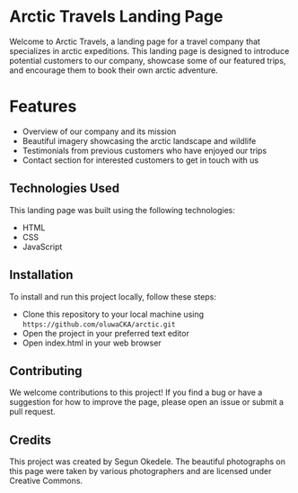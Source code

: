 # Arctic Travels Landing Page
Welcome to Arctic Travels, a landing page for a travel company that specializes in arctic expeditions. This landing page is designed to introduce potential customers to our company, showcase some of our featured trips, and encourage them to book their own arctic adventure.

# Features
* Overview of our company and its mission
* Beautiful imagery showcasing the arctic landscape and wildlife
* Testimonials from previous customers who have enjoyed our trips
* Contact section for interested customers to get in touch with us

## Technologies Used
This landing page was built using the following technologies:

* HTML
* CSS
* JavaScript

## Installation
To install and run this project locally, follow these steps:

* Clone this repository to your local machine using `https://github.com/oluwaCKA/arctic.git`
* Open the project in your preferred text editor
* Open index.html in your web browser

## Contributing
We welcome contributions to this project! If you find a bug or have a suggestion for how to improve the page, please open an issue or submit a pull request.

## Credits
This project was created by Segun Okedele. The beautiful photographs on this page were taken by various photographers and are licensed under Creative Commons.
